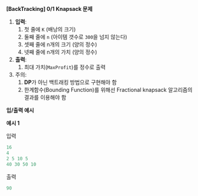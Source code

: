 **[BackTracking] 0/1 Knapsack 문제**

1. **입력**:
    1. 첫 줄에 `K` (배낭의 크기)
    2. 둘째 줄에 `n` (아이템 갯수로 `300`을 넘지 않는다)
    3. 셋째 줄에 n개의 크기 (양의 정수)
    4. 넷째 줄에 n개의 가치 (양의 정수)
2. **출력**:
    1. 최대 가치(`MaxProfit`)를 정수로 출력
3. 주의:
    1. **DP**가 아닌 백트래킹 방법으로 구현해야 함
    2. 한계함수(Bounding Function)를 위해선 Fractional knapsack 알고리즘의 결과를 이용해야 함

**입/출력 예시**

**예시 1**

입력

```python
16
4
2 5 10 5 
40 30 50 10
```

출력

```python
90
```